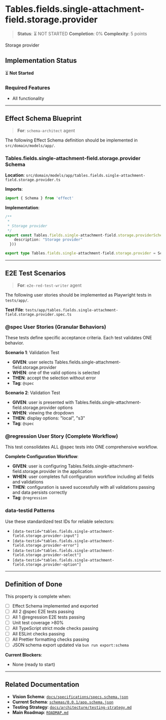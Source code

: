 # Tables.fields.single-attachment-field.storage.provider

> **Status**: ⏳ NOT STARTED
> **Completion**: 0%
> **Complexity**: 5 points

Storage provider

## Implementation Status

⏳ **Not Started**

### Required Features

- All functionality

---

## Effect Schema Blueprint

> **For**: `schema-architect` agent

The following Effect Schema definition should be implemented in `src/domain/models/app/`.

### Tables.fields.single-attachment-field.storage.provider Schema

**Location**: `src/domain/models/app/tables.fields.single-attachment-field.storage.provider.ts`

**Imports**:

```typescript
import { Schema } from 'effect'
```

**Implementation**:

```typescript
/**
 *
 * Storage provider
 */
export const Tables.fields.single-attachment-field.storage.providerSchema = Schema.Literal("local", "s3").pipe(Schema.annotations({
    description: "Storage provider"
  }))

export type Tables.fields.single-attachment-field.storage.provider = Schema.Schema.Type<typeof Tables.fields.single-attachment-field.storage.providerSchema>
```

---

## E2E Test Scenarios

> **For**: `e2e-red-test-writer` agent

The following user stories should be implemented as Playwright tests in `tests/app/`.

**Test File**: `tests/app/tables.fields.single-attachment-field.storage.provider.spec.ts`

### @spec User Stories (Granular Behaviors)

These tests define specific acceptance criteria. Each test validates ONE behavior.

**Scenario 1**: Validation Test

- **GIVEN**: user selects Tables.fields.single-attachment-field.storage.provider
- **WHEN**: one of the valid options is selected
- **THEN**: accept the selection without error
- **Tag**: `@spec`

**Scenario 2**: Validation Test

- **GIVEN**: user is presented with Tables.fields.single-attachment-field.storage.provider options
- **WHEN**: viewing the dropdown
- **THEN**: display options: "local", "s3"
- **Tag**: `@spec`

### @regression User Story (Complete Workflow)

This test consolidates ALL @spec tests into ONE comprehensive workflow.

**Complete Configuration Workflow**:

- **GIVEN**: user is configuring Tables.fields.single-attachment-field.storage.provider in the application
- **WHEN**: user completes full configuration workflow including all fields and validations
- **THEN**: configuration is saved successfully with all validations passing and data persists correctly
- **Tag**: `@regression`

### data-testid Patterns

Use these standardized test IDs for reliable selectors:

- `[data-testid="tables.fields.single-attachment-field.storage.provider-input"]`
- `[data-testid="tables.fields.single-attachment-field.storage.provider-error"]`
- `[data-testid="tables.fields.single-attachment-field.storage.provider-select"]`
- `[data-testid="tables.fields.single-attachment-field.storage.provider-option"]`

---

## Definition of Done

This property is complete when:

- [ ] Effect Schema implemented and exported
- [ ] All 2 @spec E2E tests passing
- [ ] All 1 @regression E2E tests passing
- [ ] Unit test coverage >80%
- [ ] All TypeScript strict mode checks passing
- [ ] All ESLint checks passing
- [ ] All Prettier formatting checks passing
- [ ] JSON schema export updated via `bun run export:schema`

**Current Blockers**:

- None (ready to start)

---

## Related Documentation

- **Vision Schema**: [`docs/specifications/specs.schema.json`](../specs.schema.json)
- **Current Schema**: [`schemas/0.0.1/app.schema.json`](../../schemas/0.0.1/app.schema.json)
- **Testing Strategy**: [`docs/architecture/testing-strategy.md`](../../architecture/testing-strategy.md)
- **Main Roadmap**: [`ROADMAP.md`](../../../ROADMAP.md)

